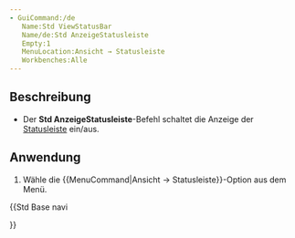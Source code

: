 ```yaml
---
- GuiCommand:/de
   Name:Std ViewStatusBar
   Name/de:Std AnzeigeStatusleiste
   Empty:1
   MenuLocation:Ansicht → Statusleiste
   Workbenches:Alle
---
```


## Beschreibung

-   Der **Std AnzeigeStatusleiste**-Befehl schaltet die Anzeige der [Statusleiste](Status_bar/de.md) ein/aus.

## Anwendung

1.  Wähle die {{MenuCommand|Ansicht → Statusleiste}}-Option aus dem Menü.





{{Std Base navi

}}  
